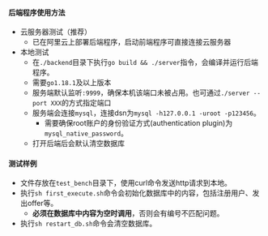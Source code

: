 #### 后端程序使用方法
* 云服务器测试（推荐）
    * 已在阿里云上部署后端程序，启动前端程序可直接连接云服务器
* 本地测试
    * 在`./backend`目录下执行`go build && ./server`指令，会编译并运行后端程序。
    * 需要`go1.18.1`及以上版本
    * 服务端默认监听`:9999`，确保本机该端口未被占用。也可通过`./server --port XXX`的方式指定端口
    * 服务端会连接`mysql`，连接dsn为`mysql -h127.0.0.1 -uroot -p123456`。
        * 需要确保root账户的身份验证方式(authentication plugin)为`mysql_native_password`。
    * 打开后端后会默认清空数据库

#### 测试样例
* 文件存放在`test_bench`目录下，使用curl命令发送http请求到本地。
* 执行`sh first_execute.sh`命令会初始化数据库中的内容，包括注册用户、发出offer等。
    * **必须在数据库中内容为空时调用**，否则会有编号不匹配问题。
* 执行`sh restart_db.sh`命令会清空数据库。

